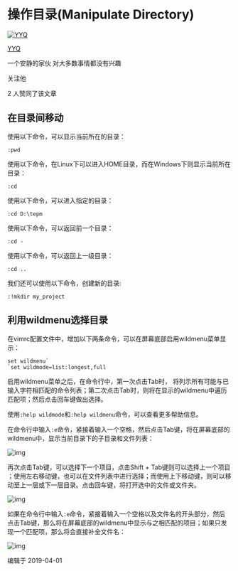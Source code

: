 # 操作目录(Manipulate Directory)

[![YYQ](https://pica.zhimg.com/v2-c4432de041354a82800b86e53483c9c7_xs.jpg?source=172ae18b)](https://www.zhihu.com/people/anthony.yuan)

[YYQ](https://www.zhihu.com/people/anthony.yuan)

一个安静的家伙 对大多数事情都没有兴趣

关注他

2 人赞同了该文章

## **在目录间移动**

使用以下命令，可以显示当前所在的目录：

```
:pwd
```

使用以下命令，在Linux下可以进入HOME目录，而在Windows下则显示当前所在目录：

```
:cd
```

使用以下命令，可以进入指定的目录：

```
:cd D:\tepm
```

使用以下命令，可以返回前一个目录：

```
:cd -
```

使用以下命令，可以返回上一级目录：

```
:cd ..
```

我们还可以使用以下命令，创建新的目录:

```
:!mkdir my_project
```

## **利用wildmenu选择目录**

在vimrc配置文件中，增加以下两条命令，可以在屏幕底部启用wildmenu菜单显示：

```
set wildmenu`
`set wildmode=list:longest,full
```

启用wildmenu菜单之后，在命令行中，第一次点击Tab时， 将列示所有可能与已输入字符相匹配的命令列表；第二次点击Tab时，则将在显示的wildmenu中遍历匹配项；然后点击回车键做出选择。

使用`:help wildmode`和`:help wildmenu`命令，可以查看更多帮助信息。

在命令行中输入`:e`命令，紧接着输入一个空格，然后点击Tab键，将在屏幕底部的wildmenu中，显示当前目录下的子目录和文件列表：

![img](https://pic3.zhimg.com/80/v2-21ce152044464f900fb92b116db8723a_720w.jpg)

再次点击Tab键，可以选择下一个项目，点击Shift + Tab键则可以选择上一个项目 ；使用左右移动键，也可以在文件列表中进行选择；而使用上下移动键，则可以移动至上一层或下一层目录。点击回车键，将打开选中的文件或文件夹。

![img](https://pic2.zhimg.com/80/v2-ff097d246d9c458901da973a2de11371_720w.jpg)

如果在命令行中输入`:e`命令，紧接着输入一个空格以及文件名的开头部分，然后点击Tab键，那么将在屏幕底部的wildmenu中显示与之相匹配的项目；如果只发现一个匹配项，那么将会直接补全文件名：

![img](https://pic2.zhimg.com/80/v2-7840323f88d4c63600ae6a9e229565e1_720w.jpg)



编辑于 2019-04-01